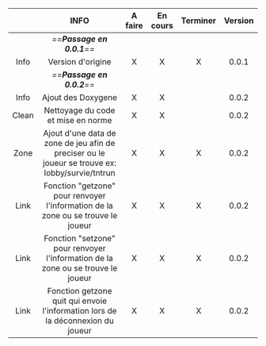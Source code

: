 

|       |                                              INFO                                               | A faire | En cours | Terminer | Version |
| :---: | :---------------------------------------------------------------------------------------------: | :-----: | :------: | :------: | :-----: |
|       |                                   *==**Passage en 0.0.1**==*                                    |         |          |          |         |
| Info  |                                        Version d'origine                                        |    X    |    X     |    X     |  0.0.1  |
|       |                                   *==**Passage en 0.0.2**==*                                    |         |          |          |         |
| Info  |                                       Ajout des Doxygene                                        |    X    |    X     |          |  0.0.2  |
| Clean |                               Nettoyage du code et mise en norme                                |    X    |    X     |          |  0.0.2  |
| Zone  | Ajout d'une data de zone de jeu afin de preciser ou le joueur se trouve ex: lobby/survie/tntrun |    X    |    X     |    X     |  0.0.2  |
| Link  |        Fonction "getzone" pour renvoyer l'information de la zone ou se trouve le joueur         |    X    |    X     |    X     |  0.0.2  |
| Link  |        Fonction "setzone" pour renvoyer l'information de la zone ou se trouve le joueur         |    X    |    X     |    X     |  0.0.2  |
| Link  |         Fonction getzone quit qui envoie l'information lors de la déconnexion du joueur         |    X    |    X     |    X     |  0.0.2  |
